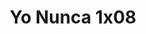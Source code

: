 ---
layout: episodios
title: "Yo Nunca 1x08"
url_serie_padre: 'yo-nunca/temporada-1'
category: 'series'
capitulo: 'yes'
anio: '2019'
prev: 'capitulo-7'
proximo: 'capitulo-9'
sandbox: allow-same-origin allow-forms
idioma: 'Latino'
calidad: 'Full HD'
fuente: 'cueva'
reproductores_otros: ["https://player.premiumstream.live/player.php?id=MzYwMQ&sub=","Latino","https://gdriveplayer.me/embed2.php?link=p%252FYNhEYPFYhSMt3uFSynLA6IZNIag950uVGTRTLtpyW8WnUa6kgEsec0S8mVfJ%252B3Fi0ArVgJF4IAO3e2e7ySBiJ7dBcdFt8Tbfaq9JalpCotWUGDrKoUiyuLCSvSL%252FfzBil2NSgMh1X1vRddPGaP%252BtTRexinQc8jtgsk4U6nUuhpZ6p7z1JHUua4UcHWtChNNbJp7tMmsRpQDnkFtexXWC","Latino","https://supervideo.tv/e/5eoawpidpzw3","Latino","https://mstream.space/kbnmeshitzl8","Latino"]
reproductores_fembed: ["https://feurl.com/v/ew6jlt--56jnd5k","Latino"]
reproductor: 'fembed'
clasificacion: '+10'
tags:
- Ciencia-Ficcion
---